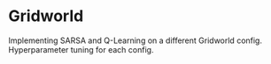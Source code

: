 # Gridworld
Implementing SARSA and Q-Learning on a different Gridworld config. Hyperparameter tuning for each config.
